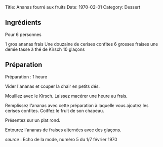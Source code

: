 Title: Ananas fourré aux fruits
Date: 1970-02-01
Category: Dessert


## Ingrédients

Pour 6 personnes

1 gros ananas frais
Une douzaine de cerises confites
6 grosses fraises
une demie tasse à thé de Kirsch
10 glaçons

## Préparation

Préparation : 1 heure

Vider l'ananas et couper la chair en petits dés.

Mouillez avec le Kirsch. Laissez macérer une heure au frais.

Remplissez l'ananas avec cette préparation à laquelle vous ajoutez les cerises
confites. Coiffez le fruit de son chapeau.

Présentez sur un plat rond.

Entourez l'ananas de fraises alternées avec des glaçons.

*source* : Echo de la mode, numéro 5 du 1/7 février 1970
